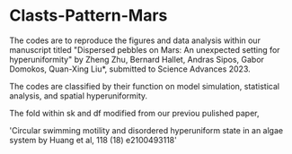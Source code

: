 # Clasts-Pattern-Mars
The codes are to reproduce the figures and data analysis within our manuscript titled "Dispersed pebbles on Mars: An unexpected setting for hyperuniformity" by Zheng Zhu, Bernard Hallet, Andras Sipos, Gabor Domokos, Quan-Xing Liu*, submitted to Science Advances 2023.

The codes are classified by their function on model simulation, statistical analysis, and spatial hyperuniformity. 

The fold within sk and df modified from our previou pulished paper, 

  'Circular swimming motility and disordered hyperuniform state in an algae system by Huang et al, 118 (18) e2100493118'
